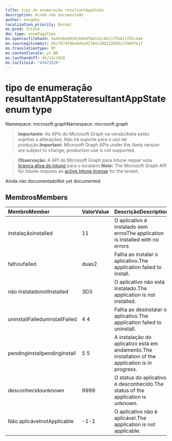 ```yaml
---
title: tipo de enumeração resultantAppState
description: Ainda não documentado
author: dougeby
localization_priority: Normal
ms.prod: Intune
doc_type: enumPageType
ms.openlocfilehash: 9a4b50a903dc60e9f6d152c0b11f55811f85c446
ms.sourcegitcommit: bbcf074f0be9d5e02f84c290122850cc5968fb1f
ms.translationtype: MT
ms.contentlocale: pt-BR
ms.lasthandoff: 04/14/2020
ms.locfileid: "43473526"
---
```

# <a name="resultantappstate-enum-type"></a><span data-ttu-id="b167a-103">tipo de enumeração resultantAppState</span><span class="sxs-lookup"><span data-stu-id="b167a-103">resultantAppState enum type</span></span>

<span data-ttu-id="b167a-104">Namespace: microsoft.graph</span><span class="sxs-lookup"><span data-stu-id="b167a-104">Namespace: microsoft.graph</span></span>

> <span data-ttu-id="b167a-105">**Importante:** As APIs do Microsoft Graph na versão/beta estão sujeitas a alterações; Não há suporte para o uso de produção.</span><span class="sxs-lookup"><span data-stu-id="b167a-105">**Important:** Microsoft Graph APIs under the /beta version are subject to change; production use is not supported.</span></span>

> <span data-ttu-id="b167a-106">**Observação:** A API do Microsoft Graph para Intune requer uma [licença ativa do Intune](https://go.microsoft.com/fwlink/?linkid=839381) para o locatário.</span><span class="sxs-lookup"><span data-stu-id="b167a-106">**Note:** The Microsoft Graph API for Intune requires an [active Intune license](https://go.microsoft.com/fwlink/?linkid=839381) for the tenant.</span></span>

<span data-ttu-id="b167a-107">Ainda não documentado</span><span class="sxs-lookup"><span data-stu-id="b167a-107">Not yet documented</span></span>

## <a name="members"></a><span data-ttu-id="b167a-108">Membros</span><span class="sxs-lookup"><span data-stu-id="b167a-108">Members</span></span>
|<span data-ttu-id="b167a-109">Membro</span><span class="sxs-lookup"><span data-stu-id="b167a-109">Member</span></span>|<span data-ttu-id="b167a-110">Valor</span><span class="sxs-lookup"><span data-stu-id="b167a-110">Value</span></span>|<span data-ttu-id="b167a-111">Descrição</span><span class="sxs-lookup"><span data-stu-id="b167a-111">Description</span></span>|
|:---|:---|:---|
|<span data-ttu-id="b167a-112">instalação</span><span class="sxs-lookup"><span data-stu-id="b167a-112">installed</span></span>|<span data-ttu-id="b167a-113">1</span><span class="sxs-lookup"><span data-stu-id="b167a-113">1</span></span>|<span data-ttu-id="b167a-114">O aplicativo é instalado sem erros</span><span class="sxs-lookup"><span data-stu-id="b167a-114">The application is installed with no errors</span></span>|
|<span data-ttu-id="b167a-115">falhou</span><span class="sxs-lookup"><span data-stu-id="b167a-115">failed</span></span>|<span data-ttu-id="b167a-116">duas</span><span class="sxs-lookup"><span data-stu-id="b167a-116">2</span></span>|<span data-ttu-id="b167a-117">Falha ao instalar o aplicativo.</span><span class="sxs-lookup"><span data-stu-id="b167a-117">The application failed to install.</span></span>|
|<span data-ttu-id="b167a-118">não instalado</span><span class="sxs-lookup"><span data-stu-id="b167a-118">notInstalled</span></span>|<span data-ttu-id="b167a-119">3D</span><span class="sxs-lookup"><span data-stu-id="b167a-119">3</span></span>|<span data-ttu-id="b167a-120">O aplicativo não está instalado.</span><span class="sxs-lookup"><span data-stu-id="b167a-120">The application is not installed.</span></span>|
|<span data-ttu-id="b167a-121">uninstallFailed</span><span class="sxs-lookup"><span data-stu-id="b167a-121">uninstallFailed</span></span>|<span data-ttu-id="b167a-122">4 </span><span class="sxs-lookup"><span data-stu-id="b167a-122">4</span></span>|<span data-ttu-id="b167a-123">Falha ao desinstalar o aplicativo.</span><span class="sxs-lookup"><span data-stu-id="b167a-123">The application failed to uninstall.</span></span>|
|<span data-ttu-id="b167a-124">pendingInstall</span><span class="sxs-lookup"><span data-stu-id="b167a-124">pendingInstall</span></span>|<span data-ttu-id="b167a-125">5 </span><span class="sxs-lookup"><span data-stu-id="b167a-125">5</span></span>|<span data-ttu-id="b167a-126">A instalação do aplicativo está em andamento.</span><span class="sxs-lookup"><span data-stu-id="b167a-126">The installation of the application is in progress.</span></span>|
|<span data-ttu-id="b167a-127">desconhecido</span><span class="sxs-lookup"><span data-stu-id="b167a-127">unknown</span></span>|<span data-ttu-id="b167a-128">99</span><span class="sxs-lookup"><span data-stu-id="b167a-128">99</span></span>|<span data-ttu-id="b167a-129">O status do aplicativo é desconhecido.</span><span class="sxs-lookup"><span data-stu-id="b167a-129">The status of the application is unknown.</span></span>|
|<span data-ttu-id="b167a-130">Não aplicável</span><span class="sxs-lookup"><span data-stu-id="b167a-130">notApplicable</span></span>|<span data-ttu-id="b167a-131">-1</span><span class="sxs-lookup"><span data-stu-id="b167a-131">-1</span></span>|<span data-ttu-id="b167a-132">O aplicativo não é aplicável.</span><span class="sxs-lookup"><span data-stu-id="b167a-132">The application is not applicable.</span></span>|



